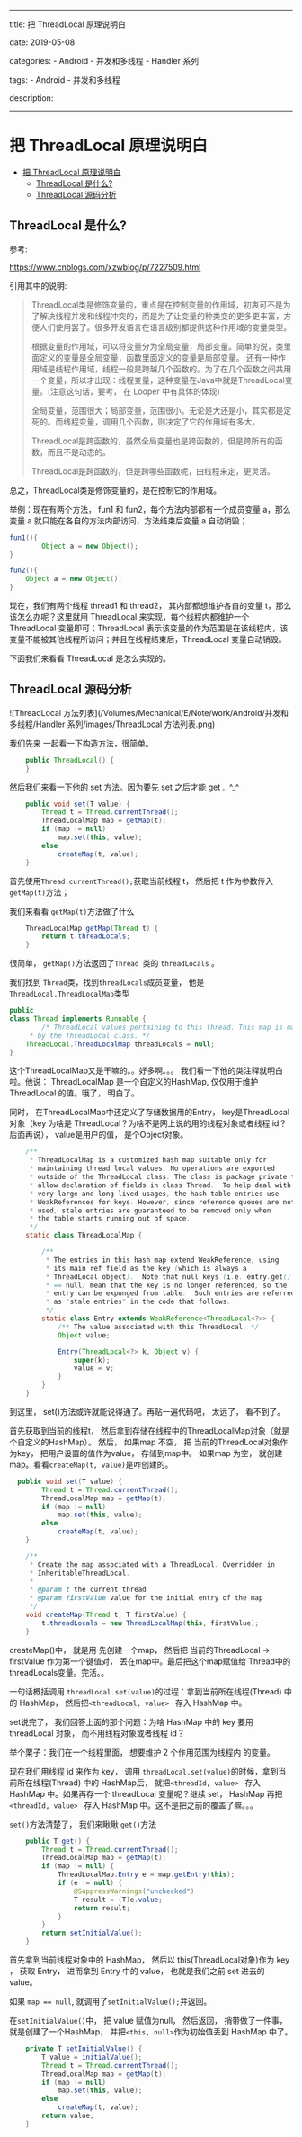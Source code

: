 
--- 

title: 把 ThreadLocal 原理说明白 

date: 2019-05-08 

categories: 
    - Android - 并发和多线程 
    - Handler 系列 
    
tags: 
    - Android 
    - 并发和多线程 

description: ​

---




# 把 ThreadLocal 原理说明白

<!-- TOC -->

- [把 ThreadLocal 原理说明白](#把-threadlocal-原理说明白)
    - [ThreadLocal 是什么?](#threadlocal-是什么)
    - [ThreadLocal 源码分析](#threadlocal-源码分析)

<!-- /TOC -->


## ThreadLocal 是什么?

参考:

https://www.cnblogs.com/xzwblog/p/7227509.html



引用其中的说明:

> ThreadLocal类是修饰变量的，重点是在控制变量的作用域，初衷可不是为了解决线程并发和线程冲突的，而是为了让变量的种类变的更多更丰富，方便人们使用罢了。很多开发语言在语言级别都提供这种作用域的变量类型。
>
> 根据变量的作用域，可以将变量分为全局变量，局部变量。简单的说，类里面定义的变量是全局变量，函数里面定义的变量是局部变量。
> 还有一种作用域是线程作用域，线程一般是跨越几个函数的。为了在几个函数之间共用一个变量，所以才出现：线程变量，这种变量在Java中就是ThreadLocal变量。(注意这句话，要考， 在 Looper 中有具体的体现)
>
> 全局变量，范围很大；局部变量，范围很小。无论是大还是小，其实都是定死的。而线程变量，调用几个函数，则决定了它的作用域有多大。
>
> ThreadLocal是跨函数的，虽然全局变量也是跨函数的，但是跨所有的函数，而且不是动态的。
>
> ThreadLocal是跨函数的，但是跨哪些函数呢，由线程来定，更灵活。

总之，ThreadLocal类是修饰变量的，是在控制它的作用域。

举例：现在有两个方法， fun1 和 fun2，每个方法内部都有一个成员变量 a，那么变量 a 就只能在各自的方法内部访问，方法结束后变量 a 自动销毁；

```java
fun1(){
		Object a = new Object();
}

fun2(){
  	Object a = new Object();
}
```



现在，我们有两个线程 thread1 和 thread2， 其内部都想维护各自的变量 t，那么该怎么办呢？这里就用 ThreadLocal 来实现，每个线程内都维护一个 ThreadLocal 变量即可；ThreadLocal 表示该变量的作为范围是在该线程内，该变量不能被其他线程所访问；并且在线程结束后，ThreadLocal 变量自动销毁。



下面我们来看看 ThreadLocal 是怎么实现的。



## ThreadLocal 源码分析

![ThreadLocal 方法列表](/Volumes/Mechanical/E/Note/work/Android/并发和多线程/Handler 系列/images/ThreadLocal 方法列表.png)



我们先来 一起看一下构造方法，很简单。

```java
    public ThreadLocal() {
    }
```



然后我们来看一下他的 set 方法。因为要先 set 之后才能 get ..  ^_^

```java
    public void set(T value) {
        Thread t = Thread.currentThread();
        ThreadLocalMap map = getMap(t);
        if (map != null)
            map.set(this, value);
        else
            createMap(t, value);
    }
```



首先使用`Thread.currentThread();`获取当前线程 t， 然后把 t 作为参数传入 `getMap(t)`方法；

我们来看看 `getMap(t)`方法做了什么

```java
    ThreadLocalMap getMap(Thread t) {
        return t.threadLocals;
    }
```



很简单， `getMap()`方法返回了`Thread `类的 `threadLocals` 。



我们找到 `Thread`类，找到`threadLocals`成员变量， 他是`ThreadLocal.ThreadLocalMap`类型

```java
public
class Thread implements Runnable {
		/* ThreadLocal values pertaining to this thread. This map is maintained
     * by the ThreadLocal class. */
    ThreadLocal.ThreadLocalMap threadLocals = null;
}
```



这个ThreadLocalMap又是干嘛的。。好多啊。。。 我们看一下他的类注释就明白啦。他说： ThreadLocalMap 是一个自定义的HashMap, 仅仅用于维护ThreadLocal 的值。哦了， 明白了。 

同时， 在ThreadLocalMap中还定义了存储数据用的Entry， key是ThreadLocal对象（key 为啥是 ThreadLocal？为啥不是网上说的用的线程对象或者线程 id？后面再说）， value是用户的值， 是个Object对象。

```java
    /**
     * ThreadLocalMap is a customized hash map suitable only for
     * maintaining thread local values. No operations are exported
     * outside of the ThreadLocal class. The class is package private to
     * allow declaration of fields in class Thread.  To help deal with
     * very large and long-lived usages, the hash table entries use
     * WeakReferences for keys. However, since reference queues are not
     * used, stale entries are guaranteed to be removed only when
     * the table starts running out of space.
     */
    static class ThreadLocalMap {

        /**
         * The entries in this hash map extend WeakReference, using
         * its main ref field as the key (which is always a
         * ThreadLocal object).  Note that null keys (i.e. entry.get()
         * == null) mean that the key is no longer referenced, so the
         * entry can be expunged from table.  Such entries are referred to
         * as "stale entries" in the code that follows.
         */
        static class Entry extends WeakReference<ThreadLocal<?>> {
            /** The value associated with this ThreadLocal. */
            Object value;

            Entry(ThreadLocal<?> k, Object v) {
                super(k);
                value = v;
            }
        }
    }
```





到这里，  set()方法或许就能说得通了。再贴一遍代码吧， 太远了， 看不到了。 

首先获取到当前的线程t， 然后拿到存储在线程中的ThreadLocalMap对象（就是个自定义的HashMap）。 然后， 如果map 不空， 把 当前的ThreadLocal对象作为key， 把用户设置的值作为value， 存储到map中。 如果map 为空， 就创建map。看看`createMap(t, value)`是咋创建的。

```java
  public void set(T value) {
        Thread t = Thread.currentThread();
        ThreadLocalMap map = getMap(t);
        if (map != null)
            map.set(this, value);
        else
            createMap(t, value);
    }
```

```java
    /**
     * Create the map associated with a ThreadLocal. Overridden in
     * InheritableThreadLocal.
     *
     * @param t the current thread
     * @param firstValue value for the initial entry of the map
     */
    void createMap(Thread t, T firstValue) {
        t.threadLocals = new ThreadLocalMap(this, firstValue);
    }
```

createMap()中， 就是用 先创建一个map， 然后把 当前的ThreadLocal -> firstValue 作为第一个键值对，  丢在map中。最后把这个map赋值给 Thread中的 threadLocals变量。完活。。



一句话概括调用 `threadLocal.set(value)`的过程：拿到当前所在线程(Thread) 中的 HashMap，  然后把`<threadLocal, value> ` 存入 HashMap 中。



set说完了， 我们回答上面的那个问题：为啥 HashMap 中的 key 要用 threadLocal 对象， 而不用线程对象或者线程 id？

举个栗子：我们在一个线程里面， 想要维护 2 个作用范围为线程内 的变量。

现在我们用线程 id 来作为 key， 调用 `threadLocal.set(value)`的时候，拿到当前所在线程(Thread) 中的 HashMap后，  就把`<threadId, value> ` 存入 HashMap 中。如果再存一个 threadLocal 变量呢？继续 set， HashMap 再把`<threadId, value> ` 存入 HashMap 中。这不是把之前的覆盖了嘛。。。





`set()`方法清楚了， 我们来瞅瞅 `get()`方法

```java
    public T get() {
        Thread t = Thread.currentThread();
        ThreadLocalMap map = getMap(t);
        if (map != null) {
            ThreadLocalMap.Entry e = map.getEntry(this);
            if (e != null) {
                @SuppressWarnings("unchecked")
                T result = (T)e.value;
                return result;
            }
        }
        return setInitialValue();
    }
```



首先拿到当前线程对象中的 HashMap， 然后以 this(ThreadLocal对象)作为 key ， 获取 Entry， 进而拿到 Entry 中的 value， 也就是我们之前 set 进去的 value。

如果 `map == null`, 就调用了`setInitialValue();`并返回。

在`setInitialValue()`中， 把 value 赋值为null， 然后返回， 捎带做了一件事， 就是创建了一个HashMap， 并把`<this, null>`作为初始值丢到 HashMap 中了。

```java
    private T setInitialValue() {
        T value = initialValue();
        Thread t = Thread.currentThread();
        ThreadLocalMap map = getMap(t);
        if (map != null)
            map.set(this, value);
        else
            createMap(t, value);
        return value;
    }
```

